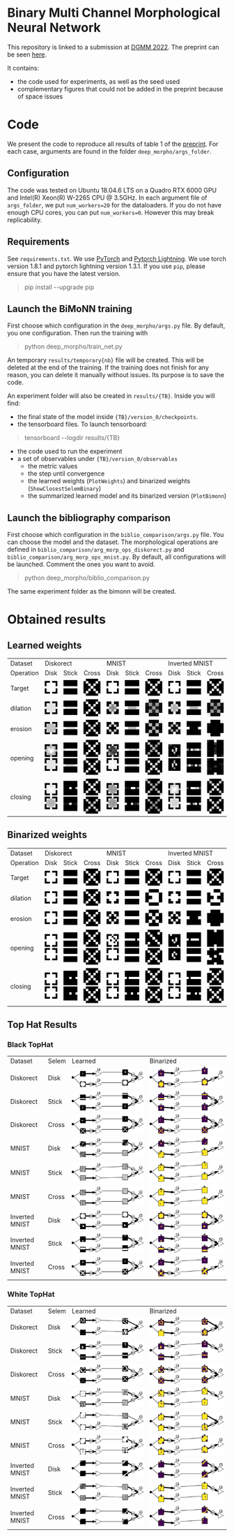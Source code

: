 # Binary Multi Channel Morphological Neural Network

This repository is linked to a submission at [DGMM 2022](https://dgmm2022.sciencesconf.org/). The preprint can be seen [here](https://arxiv.org/abs/2204.08768).

It contains:
- the code used for experiments, as well as the seed used
- complementary figures that could not be added in the preprint because of space issues

# Code

We present the code to reproduce all results of table 1 of the [preprint](https://arxiv.org/abs/2204.08768). For each case, arguments are found in the folder `deep_morpho/args_folder`.

## Configuration
The code was tested on Ubuntu 18.04.6 LTS on a Quadro RTX 6000 GPU and Intel(R) Xeon(R) W-2265 CPU @ 3.5GHz. In each argument file of `args_folder`, we put `num_workers=20` for the dataloaders. If you do not have enough CPU cores, you can put `num_workers=0`. However this may break replicability.

## Requirements

See `requirements.txt`. We use [PyTorch](https://pytorch.org/) and [Pytorch Lightning](https://pytorch-lightning.readthedocs.io/en/latest/).
We use torch version 1.8.1 and pytorch lightning version 1.3.1.
If you use `pip`, please ensure that you have the latest version.
>pip install --upgrade pip


## Launch the BiMoNN training
First choose which configuration in the `deep_morpho/args.py` file. By default, you one configuration.  Then run the training with
>python deep_morpho/train_net.py

An temporary `results/temporary{nb}` file will be created. This will be deleted at the end of the training. If the training does not finish for any reason, you can delete it manually without issues. Its purpose is to save the code.

An experiment folder will also be created in `results/{TB}`. Inside you will find: 
- the final state of the model inside `{TB}/version_0/checkpoints`.
- the tensorboard files. To launch tensorboard: 
>tensorboard --logdir results/{TB}
- the code used to run the experiment
- a set of observables under `{TB}/version_0/observables`
    - the metric values
    - the step until convergence
    - the learned weights (`PlotWeights`) and binarized weights (`ShowClosestSelemBinary`)
    - the summarized learned model and its binarized version (`PlotBimonn`)

## Launch the bibliography comparison
First choose which configuration in the `biblio_comparison/args.py` file. You can choose the model and the dataset. The morphological operations are defined in `biblio_comparison/arg_morp_ops_diskorect.py` and `biblio_comparison/arg_morp_ops_mnist.py`. By default, all configurations will be launched. Comment the ones you want to avoid.
>python deep_morpho/biblio_comparison.py

The same experiment folder as the bimonn will be created.

# Obtained results

## Learned weights

<table>
    <tr>
        <td>
            Dataset
        </td>
        <td colspan="3">
            Diskorect
        </td>
        <td colspan="3">
            MNIST
        </td>
        <td colspan="3">
            Inverted MNIST
        </td>
    </tr>
    <tr>
        <td>
            Operation
        </td>
        <td> Disk </td><td> Stick</td> <td> Cross</td> <td> Disk </td><td> Stick</td> <td> Cross</td> <td> Disk </td><td> Stick</td> <td> Cross</td>
    </tr>
    <tr>
        <td>Target</td>
        <td><img src="./images/weights_png/dgmm_2022/true_disk7.png"></img></td><td><img src="./images/weights_png/dgmm_2022/true_hstick7.png"></img></td><td><img src="./images/weights_png/dgmm_2022/true_dcross7.png"></img></td>
        <td><img src="./images/weights_png/dgmm_2022/true_disk7.png"></img></td><td><img src="./images/weights_png/dgmm_2022/true_hstick7.png"></img></td><td><img src="./images/weights_png/dgmm_2022/true_dcross7.png"></img></td>
        <td><img src="./images/weights_png/dgmm_2022/true_disk7.png"></img></td><td><img src="./images/weights_png/dgmm_2022/true_hstick7.png"></img></td><td><img src="./images/weights_png/dgmm_2022/true_dcross7.png"></img></td>
    </tr>
    <tr>
        <td>dilation</td>
        <td><img src="./images/weights_png/dgmm_2022/diskorect_dilation_disk.png"></img></td><td><img src="./images/weights_png/dgmm_2022/diskorect_dilation_hstick.png"></img></td><td><img src="./images/weights_png/dgmm_2022/diskorect_dilation_dcross.png"></img></td>
        <td><img src="./images/weights_png/dgmm_2022/mnist_dilation_disk.png"></img></td><td><img src="./images/weights_png/dgmm_2022/mnist_dilation_hstick.png"></img></td><td><img src="./images/weights_png/dgmm_2022/mnist_dilation_dcross.png"></img></td>
        <td><img src="./images/weights_png/dgmm_2022/inverted_mnist_dilation_disk.png"></img></td><td><img src="./images/weights_png/dgmm_2022/inverted_mnist_dilation_hstick.png"></img></td><td><img src="./images/weights_png/dgmm_2022/inverted_mnist_dilation_dcross.png"></img></td>
    </tr>
    <tr>
        <td>erosion</td>
        <td><img src="./images/weights_png/dgmm_2022/diskorect_erosion_disk.png"></img></td><td><img src="./images/weights_png/dgmm_2022/diskorect_erosion_hstick.png"></img></td><td><img src="./images/weights_png/dgmm_2022/diskorect_erosion_dcross.png"></img></td>
        <td><img src="./images/weights_png/dgmm_2022/mnist_erosion_disk.png"></img></td><td><img src="./images/weights_png/dgmm_2022/mnist_erosion_hstick.png"></img></td><td><img src="./images/weights_png/dgmm_2022/mnist_erosion_dcross.png"></img></td>
        <td><img src="./images/weights_png/dgmm_2022/inverted_mnist_erosion_disk.png"></img></td><td><img src="./images/weights_png/dgmm_2022/inverted_mnist_erosion_hstick.png"></img></td><td><img src="./images/weights_png/dgmm_2022/inverted_mnist_erosion_dcross.png"></img></td>
    </tr>
    <tr>
        <td>opening</td>
        <td><img src="./images/weights_png/dgmm_2022/diskorect_opening_disk1.png"></img><img src="./images/weights_png/dgmm_2022/diskorect_opening_disk2.png"></img></td><td><img src="./images/weights_png/dgmm_2022/diskorect_opening_hstick1.png"></img><img src="./images/weights_png/dgmm_2022/diskorect_opening_hstick2.png"></img></td><td><img src="./images/weights_png/dgmm_2022/diskorect_opening_dcross1.png"></img><img src="./images/weights_png/dgmm_2022/diskorect_opening_dcross2.png"></img></td>
        <td><img src="./images/weights_png/dgmm_2022/mnist_opening_disk1.png"></img><img src="./images/weights_png/dgmm_2022/mnist_opening_disk2.png"></img></td><td><img src="./images/weights_png/dgmm_2022/mnist_opening_hstick1.png"></img><img src="./images/weights_png/dgmm_2022/mnist_opening_hstick2.png"></img></td><td><img src="./images/weights_png/dgmm_2022/mnist_opening_dcross1.png"></img><img src="./images/weights_png/dgmm_2022/mnist_opening_dcross2.png"></img></td>
        <td><img src="./images/weights_png/dgmm_2022/inverted_mnist_opening_disk1.png"></img><img src="./images/weights_png/dgmm_2022/inverted_mnist_opening_disk2.png"></img></td><td><img src="./images/weights_png/dgmm_2022/inverted_mnist_opening_hstick1.png"></img><img src="./images/weights_png/dgmm_2022/inverted_mnist_opening_hstick2.png"></img></td><td><img src="./images/weights_png/dgmm_2022/inverted_mnist_opening_dcross1.png"></img><img src="./images/weights_png/dgmm_2022/inverted_mnist_opening_dcross2.png"></img></td>
    </tr>
    <tr>
        <td>closing</td>
        <td><img src="./images/weights_png/dgmm_2022/diskorect_closing_disk1.png"></img><img src="./images/weights_png/dgmm_2022/diskorect_closing_disk2.png"></img></td><td><img src="./images/weights_png/dgmm_2022/diskorect_closing_hstick1.png"></img><img src="./images/weights_png/dgmm_2022/diskorect_closing_hstick2.png"></img></td><td><img src="./images/weights_png/dgmm_2022/diskorect_closing_dcross1.png"></img><img src="./images/weights_png/dgmm_2022/diskorect_closing_dcross2.png"></img></td>
        <td><img src="./images/weights_png/dgmm_2022/mnist_closing_disk1.png"></img><img src="./images/weights_png/dgmm_2022/mnist_closing_disk2.png"></img></td><td><img src="./images/weights_png/dgmm_2022/mnist_closing_hstick1.png"></img><img src="./images/weights_png/dgmm_2022/mnist_closing_hstick2.png"></img></td><td><img src="./images/weights_png/dgmm_2022/mnist_closing_dcross1.png"></img><img src="./images/weights_png/dgmm_2022/mnist_closing_dcross2.png"></img></td>
        <td><img src="./images/weights_png/dgmm_2022/inverted_mnist_closing_disk1.png"></img><img src="./images/weights_png/dgmm_2022/inverted_mnist_closing_disk2.png"></img></td><td><img src="./images/weights_png/dgmm_2022/inverted_mnist_closing_hstick1.png"></img><img src="./images/weights_png/dgmm_2022/inverted_mnist_closing_hstick2.png"></img></td><td><img src="./images/weights_png/dgmm_2022/inverted_mnist_closing_dcross1.png"></img><img src="./images/weights_png/dgmm_2022/inverted_mnist_closing_dcross2.png"></img></td>
    </tr>
</table>


## Binarized weights

<table>
    <tr>
        <td>
            Dataset
        </td>
        <td colspan="3">
            Diskorect
        </td>
        <td colspan="3">
            MNIST
        </td>
        <td colspan="3">
            Inverted MNIST
        </td>
    </tr>
    <tr>
        <td>
            Operation
        </td>
        <td> Disk </td><td> Stick</td> <td> Cross</td> <td> Disk </td><td> Stick</td> <td> Cross</td> <td> Disk </td><td> Stick</td> <td> Cross</td>
    </tr>
    <tr>
        <td>Target</td>
        <td><img src="./images/weights_png/dgmm_2022/true_disk7.png"></img></td><td><img src="./images/weights_png/dgmm_2022/true_hstick7.png"></img></td><td><img src="./images/weights_png/dgmm_2022/true_dcross7.png"></img></td>
        <td><img src="./images/weights_png/dgmm_2022/true_disk7.png"></img></td><td><img src="./images/weights_png/dgmm_2022/true_hstick7.png"></img></td><td><img src="./images/weights_png/dgmm_2022/true_dcross7.png"></img></td>
        <td><img src="./images/weights_png/dgmm_2022/true_disk7.png"></img></td><td><img src="./images/weights_png/dgmm_2022/true_hstick7.png"></img></td><td><img src="./images/weights_png/dgmm_2022/true_dcross7.png"></img></td>
    </tr>
    <tr>
        <td>dilation</td>
        <td><img src="./images/binarized_png/dgmm_2022/diskorect_dilation_disk.png"></img></td><td><img src="./images/binarized_png/dgmm_2022/diskorect_dilation_hstick.png"></img></td><td><img src="./images/binarized_png/dgmm_2022/diskorect_dilation_dcross.png"></img></td>
        <td><img src="./images/binarized_png/dgmm_2022/mnist_dilation_disk.png"></img></td><td><img src="./images/binarized_png/dgmm_2022/mnist_dilation_hstick.png"></img></td><td><img src="./images/binarized_png/dgmm_2022/mnist_dilation_dcross.png"></img></td>
        <td><img src="./images/binarized_png/dgmm_2022/inverted_mnist_dilation_disk.png"></img></td><td><img src="./images/binarized_png/dgmm_2022/inverted_mnist_dilation_hstick.png"></img></td><td><img src="./images/binarized_png/dgmm_2022/inverted_mnist_dilation_dcross.png"></img></td>
    </tr>
    <tr>
        <td>erosion</td>
        <td><img src="./images/binarized_png/dgmm_2022/diskorect_erosion_disk.png"></img></td><td><img src="./images/binarized_png/dgmm_2022/diskorect_erosion_hstick.png"></img></td><td><img src="./images/binarized_png/dgmm_2022/diskorect_erosion_dcross.png"></img></td>
        <td><img src="./images/binarized_png/dgmm_2022/mnist_erosion_disk.png"></img></td><td><img src="./images/binarized_png/dgmm_2022/mnist_erosion_hstick.png"></img></td><td><img src="./images/binarized_png/dgmm_2022/mnist_erosion_dcross.png"></img></td>
        <td><img src="./images/binarized_png/dgmm_2022/inverted_mnist_erosion_disk.png"></img></td><td><img src="./images/binarized_png/dgmm_2022/inverted_mnist_erosion_hstick.png"></img></td><td><img src="./images/binarized_png/dgmm_2022/inverted_mnist_erosion_dcross.png"></img></td>
    </tr>
    <tr>
        <td>opening</td>
        <td><img src="./images/binarized_png/dgmm_2022/diskorect_opening_disk1.png"></img><img src="./images/binarized_png/dgmm_2022/diskorect_opening_disk2.png"></img></td><td><img src="./images/binarized_png/dgmm_2022/diskorect_opening_hstick1.png"></img><img src="./images/binarized_png/dgmm_2022/diskorect_opening_hstick2.png"></img></td><td><img src="./images/binarized_png/dgmm_2022/diskorect_opening_dcross1.png"></img><img src="./images/binarized_png/dgmm_2022/diskorect_opening_dcross2.png"></img></td>
        <td><img src="./images/binarized_png/dgmm_2022/mnist_opening_disk1.png"></img><img src="./images/binarized_png/dgmm_2022/mnist_opening_disk2.png"></img></td><td><img src="./images/binarized_png/dgmm_2022/mnist_opening_hstick1.png"></img><img src="./images/binarized_png/dgmm_2022/mnist_opening_hstick2.png"></img></td><td><img src="./images/binarized_png/dgmm_2022/mnist_opening_dcross1.png"></img><img src="./images/binarized_png/dgmm_2022/mnist_opening_dcross2.png"></img></td>
        <td><img src="./images/binarized_png/dgmm_2022/inverted_mnist_opening_disk1.png"></img><img src="./images/binarized_png/dgmm_2022/inverted_mnist_opening_disk2.png"></img></td><td><img src="./images/binarized_png/dgmm_2022/inverted_mnist_opening_hstick1.png"></img><img src="./images/binarized_png/dgmm_2022/inverted_mnist_opening_hstick2.png"></img></td><td><img src="./images/binarized_png/dgmm_2022/inverted_mnist_opening_dcross1.png"></img><img src="./images/binarized_png/dgmm_2022/inverted_mnist_opening_dcross2.png"></img></td>
    </tr>
    <tr>
        <td>closing</td>
        <td><img src="./images/binarized_png/dgmm_2022/diskorect_closing_disk1.png"></img><img src="./images/binarized_png/dgmm_2022/diskorect_closing_disk2.png"></img></td><td><img src="./images/binarized_png/dgmm_2022/diskorect_closing_hstick1.png"></img><img src="./images/binarized_png/dgmm_2022/diskorect_closing_hstick2.png"></img></td><td><img src="./images/binarized_png/dgmm_2022/diskorect_closing_dcross1.png"></img><img src="./images/binarized_png/dgmm_2022/diskorect_closing_dcross2.png"></img></td>
        <td><img src="./images/binarized_png/dgmm_2022/mnist_closing_disk1.png"></img><img src="./images/binarized_png/dgmm_2022/mnist_closing_disk2.png"></img></td><td><img src="./images/binarized_png/dgmm_2022/mnist_closing_hstick1.png"></img><img src="./images/binarized_png/dgmm_2022/mnist_closing_hstick2.png"></img></td><td><img src="./images/binarized_png/dgmm_2022/mnist_closing_dcross1.png"></img><img src="./images/binarized_png/dgmm_2022/mnist_closing_dcross2.png"></img></td>
        <td><img src="./images/binarized_png/dgmm_2022/inverted_mnist_closing_disk1.png"></img><img src="./images/binarized_png/dgmm_2022/inverted_mnist_closing_disk2.png"></img></td><td><img src="./images/binarized_png/dgmm_2022/inverted_mnist_closing_hstick1.png"></img><img src="./images/binarized_png/dgmm_2022/inverted_mnist_closing_hstick2.png"></img></td><td><img src="./images/binarized_png/dgmm_2022/inverted_mnist_closing_dcross1.png"></img><img src="./images/binarized_png/dgmm_2022/inverted_mnist_closing_dcross2.png"></img></td>
    </tr>
</table>

## Top Hat Results

### Black TopHat

<table>
    <tr>
        <td>Dataset</td><td>Selem</td><td>Learned</td><td>Binarized</td>
    </tr>
    <tr>
        <td>Diskorect</td><td>Disk</td><td><img src="./images/weights_png/dgmm_2022/diskorect_black_tophat_disk.png"></img></td><td><img src="./images/binarized_png/dgmm_2022/diskorect_black_tophat_disk.png"></img></td>
    </tr>
    <tr>
        <td>Diskorect</td><td>Stick</td><td><img src="./images/weights_png/dgmm_2022/diskorect_black_tophat_hstick.png"></img></td><td><img src="./images/binarized_png/dgmm_2022/diskorect_black_tophat_hstick.png"></img></td>
    </tr>
    <tr>
        <td>Diskorect</td><td>Cross</td><td><img src="./images/weights_png/dgmm_2022/diskorect_black_tophat_dcross.png"></img></td><td><img src="./images/binarized_png/dgmm_2022/diskorect_black_tophat_dcross.png"></img></td>
    </tr>
    <tr>
        <td>MNIST</td><td>Disk</td><td><img src="./images/weights_png/dgmm_2022/mnist_black_tophat_disk.png"></img></td><td><img src="./images/binarized_png/dgmm_2022/mnist_black_tophat_disk.png"></img></td>
    </tr>
    <tr>
        <td>MNIST</td><td>Stick</td><td><img src="./images/weights_png/dgmm_2022/mnist_black_tophat_hstick.png"></img></td><td><img src="./images/binarized_png/dgmm_2022/mnist_black_tophat_hstick.png"></img></td>
    </tr>
    <tr>
        <td>MNIST</td><td>Cross</td><td><img src="./images/weights_png/dgmm_2022/mnist_black_tophat_dcross.png"></img></td><td><img src="./images/binarized_png/dgmm_2022/mnist_black_tophat_dcross.png"></img></td>
    </tr>
    <tr>
        <td>Inverted MNIST</td><td>Disk</td><td><img src="./images/weights_png/dgmm_2022/inverted_mnist_black_tophat_disk.png"></img></td><td><img src="./images/binarized_png/dgmm_2022/inverted_mnist_black_tophat_disk.png"></img></td>
    </tr>
    <tr>
        <td>Inverted MNIST</td><td>Stick</td><td><img src="./images/weights_png/dgmm_2022/inverted_mnist_black_tophat_hstick.png"></img></td><td><img src="./images/binarized_png/dgmm_2022/inverted_mnist_black_tophat_hstick.png"></img></td>
    </tr>
    <tr>
        <td>Inverted MNIST</td><td>Cross</td><td><img src="./images/weights_png/dgmm_2022/inverted_mnist_black_tophat_dcross.png"></img></td><td><img src="./images/binarized_png/dgmm_2022/inverted_mnist_black_tophat_dcross.png"></img></td>
    </tr>
    
</table>


### White TopHat

<table>
    <tr>
        <td>Dataset</td><td>Selem</td><td>Learned</td><td>Binarized</td>
    </tr>
    <tr>
        <td>Diskorect</td><td>Disk</td><td><img src="./images/weights_png/dgmm_2022/diskorect_white_tophat_disk.png"></img></td><td><img src="./images/binarized_png/dgmm_2022/diskorect_white_tophat_disk.png"></img></td>
    </tr>
    <tr>
        <td>Diskorect</td><td>Stick</td><td><img src="./images/weights_png/dgmm_2022/diskorect_white_tophat_hstick.png"></img></td><td><img src="./images/binarized_png/dgmm_2022/diskorect_white_tophat_hstick.png"></img></td>
    </tr>
    <tr>
        <td>Diskorect</td><td>Cross</td><td><img src="./images/weights_png/dgmm_2022/diskorect_white_tophat_dcross.png"></img></td><td><img src="./images/binarized_png/dgmm_2022/diskorect_white_tophat_dcross.png"></img></td>
    </tr>
    <tr>
        <td>MNIST</td><td>Disk</td><td><img src="./images/weights_png/dgmm_2022/mnist_white_tophat_disk.png"></img></td><td><img src="./images/binarized_png/dgmm_2022/mnist_white_tophat_disk.png"></img></td>
    </tr>
    <tr>
        <td>MNIST</td><td>Stick</td><td><img src="./images/weights_png/dgmm_2022/mnist_white_tophat_hstick.png"></img></td><td><img src="./images/binarized_png/dgmm_2022/mnist_white_tophat_hstick.png"></img></td>
    </tr>
    <tr>
        <td>MNIST</td><td>Cross</td><td><img src="./images/weights_png/dgmm_2022/mnist_white_tophat_dcross.png"></img></td><td><img src="./images/binarized_png/dgmm_2022/mnist_white_tophat_dcross.png"></img></td>
    </tr>
    <tr>
        <td>Inverted MNIST</td><td>Disk</td><td><img src="./images/weights_png/dgmm_2022/inverted_mnist_white_tophat_disk.png"></img></td><td><img src="./images/binarized_png/dgmm_2022/inverted_mnist_white_tophat_disk.png"></img></td>
    </tr>
    <tr>
        <td>Inverted MNIST</td><td>Stick</td><td><img src="./images/weights_png/dgmm_2022/inverted_mnist_white_tophat_hstick.png"></img></td><td><img src="./images/binarized_png/dgmm_2022/inverted_mnist_white_tophat_hstick.png"></img></td>
    </tr>
    <tr>
        <td>Inverted MNIST</td><td>Cross</td><td><img src="./images/weights_png/dgmm_2022/inverted_mnist_white_tophat_dcross.png"></img></td><td><img src="./images/binarized_png/dgmm_2022/inverted_mnist_white_tophat_dcross.png"></img></td>
    </tr>
    
</table>
